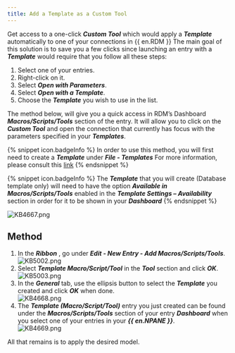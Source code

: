```yaml
---
title: Add a Template as a Custom Tool
---
```

Get access to a one-click ***Custom Tool*** which would apply a ***Template*** automatically to one of your connections in {{ en.RDM }} The main goal of this solution is to save you a few clicks since launching an entry with a ***Template*** would require that you follow all these steps:

1. Select one of your entries.
1. Right-click on it.
1. Select ***Open with Parameters***.
1. Select ***Open with a Template***.
1. Choose the ***Template*** you wish to use in the list.

The method below, will give you a quick access in RDM’s Dashboard ***Macros/Scripts/Tools*** section of the entry. It will allow you to click on the ***Custom Tool*** and open the connection that currently has focus with the parameters specified in your ***Templates***.

{% snippet icon.badgeInfo %}
In order to use this method, you will first need to create a ***Template*** under ***File - Templates*** For more information, please consult this [link](https://helprdm.devolutions.net/file_templates.html)
{% endsnippet %}

{% snippet icon.badgeInfo %}
The ***Template*** that you will create (Database template only) will need to have the option ***Available in Macros/Scripts/Tools*** enabled in the ***Template Settings – Availability*** section in order for it to be shown in your ***Dashboard***
{% endsnippet %}

![KB4667.png](/img/en/kb/KB4667.png)

## Method

1. In the ***Ribbon*** , go under ***Edit - New Entry - Add Macros/Scripts/Tools***.  
![KB5002.png](/img/en/kb/KB5002.png)
1. Select ***Template Macro/Script/Tool*** in the ***Tool*** section and click ***OK***.  
![KB5003.png](/img/en/kb/KB5003.png)
1. In the ***General*** tab, use the ellipsis button to select the ***Template*** you created and click ***OK*** when done.  
![KB4668.png](/img/en/kb/KB4668.png)
1. The ***Template (Macro/Script/Tool)*** entry you just created can be found under the ***Macros/Scripts/Tools*** section of your entry ***Dashboard*** when you select one of your entries in your ***{{ en.NPANE }}***.  
![KB4669.png](/img/en/kb/KB4669.png)  

All that remains is to apply the desired model.
